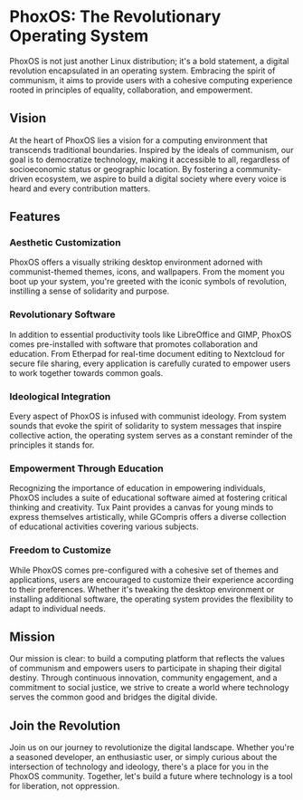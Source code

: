 # PhoxOS: The Revolutionary Operating System

PhoxOS is not just another Linux distribution; it's a bold statement, a digital revolution encapsulated in an operating system. Embracing the spirit of communism, it aims to provide users with a cohesive computing experience rooted in principles of equality, collaboration, and empowerment.

## Vision

At the heart of PhoxOS lies a vision for a computing environment that transcends traditional boundaries. Inspired by the ideals of communism, our goal is to democratize technology, making it accessible to all, regardless of socioeconomic status or geographic location. By fostering a community-driven ecosystem, we aspire to build a digital society where every voice is heard and every contribution matters.

## Features

### Aesthetic Customization
PhoxOS offers a visually striking desktop environment adorned with communist-themed themes, icons, and wallpapers. From the moment you boot up your system, you're greeted with the iconic symbols of revolution, instilling a sense of solidarity and purpose.

### Revolutionary Software
In addition to essential productivity tools like LibreOffice and GIMP, PhoxOS comes pre-installed with software that promotes collaboration and education. From Etherpad for real-time document editing to Nextcloud for secure file sharing, every application is carefully curated to empower users to work together towards common goals.

### Ideological Integration
Every aspect of PhoxOS is infused with communist ideology. From system sounds that evoke the spirit of solidarity to system messages that inspire collective action, the operating system serves as a constant reminder of the principles it stands for.

### Empowerment Through Education
Recognizing the importance of education in empowering individuals, PhoxOS includes a suite of educational software aimed at fostering critical thinking and creativity. Tux Paint provides a canvas for young minds to express themselves artistically, while GCompris offers a diverse collection of educational activities covering various subjects.

### Freedom to Customize
While PhoxOS comes pre-configured with a cohesive set of themes and applications, users are encouraged to customize their experience according to their preferences. Whether it's tweaking the desktop environment or installing additional software, the operating system provides the flexibility to adapt to individual needs.

## Mission

Our mission is clear: to build a computing platform that reflects the values of communism and empowers users to participate in shaping their digital destiny. Through continuous innovation, community engagement, and a commitment to social justice, we strive to create a world where technology serves the common good and bridges the digital divide.

## Join the Revolution

Join us on our journey to revolutionize the digital landscape. Whether you're a seasoned developer, an enthusiastic user, or simply curious about the intersection of technology and ideology, there's a place for you in the PhoxOS community. Together, let's build a future where technology is a tool for liberation, not oppression.
